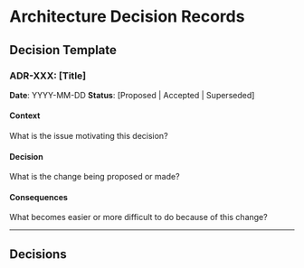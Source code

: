 # Architecture Decision Records

## Decision Template

### ADR-XXX: [Title]
**Date**: YYYY-MM-DD
**Status**: [Proposed | Accepted | Superseded]

#### Context
What is the issue motivating this decision?

#### Decision
What is the change being proposed or made?

#### Consequences
What becomes easier or more difficult to do because of this change?

---

## Decisions

<!-- Add your architecture decisions here -->